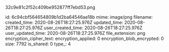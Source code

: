 32c9e81c2f52c409be952877ff7ebd53.png

id: 6c94cbf564654809b1d2ba64546ae18b
mime: image/png
filename: 
created_time: 2020-08-26T18:27:25.976Z
updated_time: 2020-08-26T18:27:25.976Z
user_created_time: 2020-08-26T18:27:25.976Z
user_updated_time: 2020-08-26T18:27:25.976Z
file_extension: png
encryption_cipher_text: 
encryption_applied: 0
encryption_blob_encrypted: 0
size: 7792
is_shared: 0
type_: 4